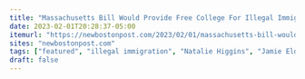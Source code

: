 ```yaml
---
title: "Massachusetts Bill Would Provide Free College For Illegal Immigrants"
date: 2023-02-01T20:28:37-05:00
itemurl: "https://newbostonpost.com/2023/02/01/massachusetts-bill-would-provide-free-college-for-illegal-immigrants/"
sites: "newbostonpost.com"
tags: ["featured", "illegal immigration", "Natalie Higgins", "Jamie Eldridge"]
draft: false
---
```


